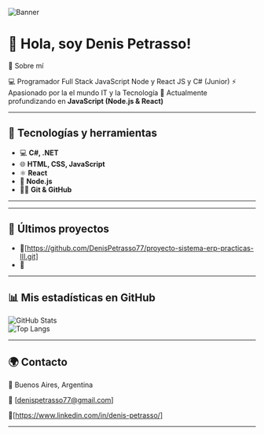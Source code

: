 <!-- Banner -->
![Banner](https://i.imgur.com/w1D8oNv.jpeg)

# 👋 Hola, soy Denis Petrasso!

📖 Sobre mí

💻 Programador Full Stack JavaScript Node y React JS y C# (Junior) 
⚡ Apasionado por la el mundo IT y la Tecnología 
🌱 Actualmente profundizando en **JavaScript (Node.js & React)**  

---

## 🚀 Tecnologías y herramientas  

- 💻 **C#, .NET**
- 🌐 **HTML, CSS, JavaScript**  
- ⚛️ **React**  
- 🌱 **Node.js**  
- 🧑‍💻 **Git & GitHub**  

---

---

## 📌 Últimos proyectos  

- 🔧[https://github.com/DenisPetrasso77/proyecto-sistema-erp-practicas-III.git]
- 🔧

---

## 📊 Mis estadísticas en GitHub  

![GitHub Stats](https://github-readme-stats.vercel.app/api?username=DenisPetrasso77&show_icons=true&theme=tokyonight)  
![Top Langs](https://github-readme-stats.vercel.app/api/top-langs/?username=DenisPetrasso77&layout=compact&theme=tokyonight)  

---

## 🌍 Contacto  

📍 Buenos Aires, Argentina  

📧 [denispetrasso77@gmail.com]

🔗[https://www.linkedin.com/in/denis-petrasso/]

---
